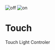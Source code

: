 ![off](https://user-images.githubusercontent.com/106364936/180029261-9b9ba0b2-cde8-43bf-be18-5f7ea26fe4b1.jpeg)
![on](https://user-images.githubusercontent.com/106364936/180029281-3d4296f2-a0a1-440f-8655-b0b401b025f8.jpeg)
# Touch
Touch Light Controler
